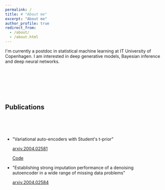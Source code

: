 ```yaml
---
permalink: /
title: # "About me"
excerpt: "About me"
author_profile: true
redirect_from: 
  - /about/
  - /about.html
---
```



I'm currently a postdoc in statistical machine learning at IT University of Copenhagen. 
I am interested in deep generative models, Bayesian inference and deep neural networks.



<br /><br /><br />
<br />
<br />



## Publications
<br /><br /><br />


* "Variational auto-encoders with Student's t-prior"

  [arxiv.2004.02581](https://arxiv.org/abs/2004.02581)
  
  [Code](https://github.com/najmehabiri/VAE-St)

* "Establishing strong imputation performance of a denoising autoencoder in a wide range of missing data problems" 

   [arxiv.2004.02584](https://arxiv.org/abs/2004.02584)
